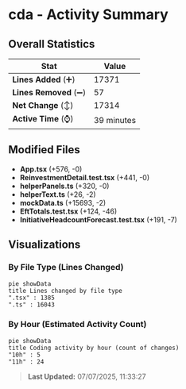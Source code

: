 # cda - Activity Summary 

## Overall Statistics

| Stat                   | Value                                                             |
| ---------------------- | ----------------------------------------------------------------- |
| **Lines Added** (➕)   | 17371                                          |
| **Lines Removed** (➖) | 57                                        |
| **Net Change** (↕)    | 17314                |
| **Active Time** (⌚)   | 39 minutes |


## Modified Files
- **App.tsx** (+576, -0)
- **ReinvestmentDetail.test.tsx** (+441, -0)
- **helperPanels.ts** (+320, -0)
- **helperText.ts** (+26, -2)
- **mockData.ts** (+15693, -2)
- **EftTotals.test.tsx** (+124, -46)
- **InitiativeHeadcountForecast.test.tsx** (+191, -7)

## Visualizations

### By File Type (Lines Changed)

```mermaid
pie showData
title Lines changed by file type
".tsx" : 1385
".ts" : 16043
```

### By Hour (Estimated Activity Count)

```mermaid
pie showData
title Coding activity by hour (count of changes)
"10h" : 5
"11h" : 24
```


> **Last Updated:** 07/07/2025, 11:33:27